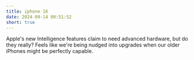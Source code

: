 ```yaml
---
title: iphone 16
date: 2024-09-14 00:51:52
short: true
---
```


Apple's new Intelligence features claim to need advanced hardware, but do they really? Feels like we're being nudged into upgrades when our older iPhones might be perfectly capable.
